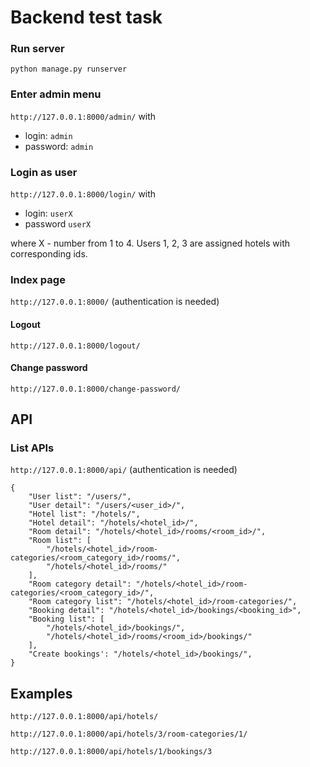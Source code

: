 # Backend test task
### Run server
`python manage.py runserver`
### Enter admin menu
`http://127.0.0.1:8000/admin/`
with
- login: `admin`
- password: `admin`
### Login as user
`http://127.0.0.1:8000/login/`
with
- login: `userX`
- password `userX`

where X - number from 1 to 4. Users 1, 2, 3 are assigned hotels with corresponding ids.
### Index page
`http://127.0.0.1:8000/` (authentication is needed)
#### Logout
`http://127.0.0.1:8000/logout/`
#### Change password
`http://127.0.0.1:8000/change-password/`
## API
### List APIs
`http://127.0.0.1:8000/api/` (authentication is needed)
```
{
    "User list": "/users/",
    "User detail": "/users/<user_id>/",
    "Hotel list": "/hotels/",
    "Hotel detail": "/hotels/<hotel_id>/",
    "Room detail": "/hotels/<hotel_id>/rooms/<room_id>/",
    "Room list": [
        "/hotels/<hotel_id>/room-categories/<room_category_id>/rooms/",
        "/hotels/<hotel_id>/rooms/"
    ],
    "Room category detail": "/hotels/<hotel_id>/room-categories/<room_category_id>/",
    "Room category list": "/hotels/<hotel_id>/room-categories/",
    "Booking detail": "/hotels/<hotel_id>/bookings/<booking_id>",
    "Booking list": [
        "/hotels/<hotel_id>/bookings/",
        "/hotels/<hotel_id>/rooms/<room_id>/bookings/"
    ],
    "Create bookings': "/hotels/<hotel_id>/bookings/",
}
```
## Examples
`http://127.0.0.1:8000/api/hotels/`

`http://127.0.0.1:8000/api/hotels/3/room-categories/1/`

`http://127.0.0.1:8000/api/hotels/1/bookings/3`
